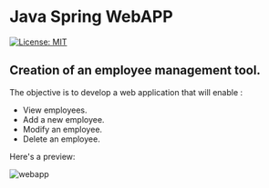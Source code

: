 # Java Spring WebAPP  
[![License: MIT](https://img.shields.io/badge/License-MIT-yellow.svg)](https://opensource.org/licenses/MIT)

## Creation of an employee management tool.  
The objective is to develop a web application that will enable :
- View employees.
- Add a new employee.
- Modify an employee.
- Delete an employee.

Here's a preview:  

![webapp](https://raw.githubusercontent.com/eduardoschoepf/portfolio/main/img/employees_webapp.png)
